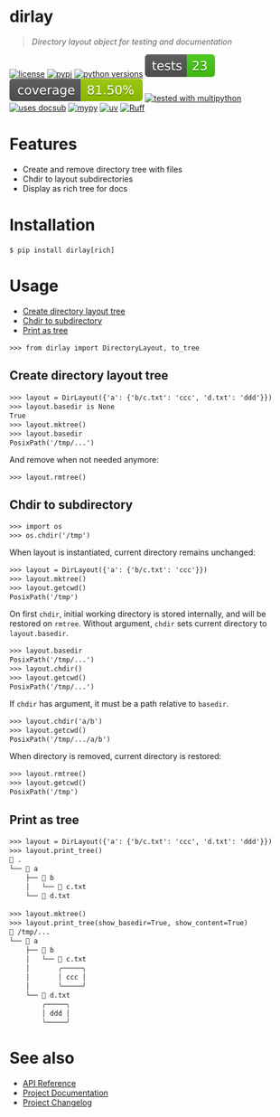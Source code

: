 # dirlay
<!-- docsub: begin -->
<!-- docsub: include docs/desc.md -->
> *Directory layout object for testing and documentation*
<!-- docsub: end -->

<!-- docsub: begin -->
<!-- docsub: include docs/badges.md -->
[![license](https://img.shields.io/github/license/makukha/dirlay.svg)](https://github.com/makukha/dirlay/blob/main/LICENSE)
[![pypi](https://img.shields.io/pypi/v/dirlay.svg#v0.1.0)](https://pypi.python.org/pypi/dirlay)
[![python versions](https://img.shields.io/pypi/pyversions/dirlay.svg)](https://pypi.org/project/dirlay)
[![tests](https://raw.githubusercontent.com/makukha/dirlay/v0.1.0/docs/_meta/badge-tests.svg)](https://github.com/makukha/dirlay)
[![coverage](https://raw.githubusercontent.com/makukha/dirlay/v0.1.0/docs/_meta/badge-coverage.svg)](https://github.com/makukha/dirlay)
[![tested with multipython](https://img.shields.io/badge/tested_with-multipython-x)](https://github.com/makukha/multipython)
[![uses docsub](https://img.shields.io/endpoint?url=https://raw.githubusercontent.com/makukha/docsub/refs/heads/main/docs/badge/v1.json)](https://github.com/makukha/docsub)
[![mypy](https://img.shields.io/badge/type_checked-mypy-%231674b1)](http://mypy.readthedocs.io)
[![uv](https://img.shields.io/endpoint?url=https://raw.githubusercontent.com/astral-sh/uv/main/assets/badge/v0.json)](https://github.com/astral-sh/ruff)
[![Ruff](https://img.shields.io/endpoint?url=https://raw.githubusercontent.com/astral-sh/ruff/main/assets/badge/v2.json)](https://github.com/astral-sh/ruff)
<!-- docsub: end -->


<!-- docsub: begin -->
<!-- docsub: include docs/features.md -->
# Features

- Create and remove directory tree with files
- Chdir to layout subdirectories
- Display as rich tree for docs
<!-- docsub: end -->


# Installation

```shell
$ pip install dirlay[rich]
```


# Usage

<!-- docsub: begin #usage.md -->
<!-- docsub: include docs/usage.md -->
<!-- docsub: begin -->
<!-- docsub: x toc tests/test_usage.py 'Usage.*' -->
* [Create directory layout tree](#create-directory-layout-tree)
* [Chdir to subdirectory](#chdir-to-subdirectory)
* [Print as tree](#print-as-tree)
<!-- docsub: end -->

```pycon
>>> from dirlay import DirectoryLayout, to_tree
```

<!-- docsub: begin -->
<!-- docsub: x cases tests/test_usage.py 'Usage.*' -->
## Create directory layout tree

```pycon
>>> layout = DirLayout({'a': {'b/c.txt': 'ccc', 'd.txt': 'ddd'}})
>>> layout.basedir is None
True
>>> layout.mktree()
>>> layout.basedir
PosixPath('/tmp/...')
```

And remove when not needed anymore:

```pycon
>>> layout.rmtree()
```

## Chdir to subdirectory

```pycon
>>> import os
>>> os.chdir('/tmp')
```

When layout is instantiated, current directory remains unchanged:

```pycon
>>> layout = DirLayout({'a': {'b/c.txt': 'ccc'}})
>>> layout.mktree()
>>> layout.getcwd()
PosixPath('/tmp')
```

On first `chdir`, initial working directory is stored internally, and will be
restored on `rmtree`. Without argument, `chdir` sets current directory to
`layout.basedir`.

```pycon
>>> layout.basedir
PosixPath('/tmp/...')
>>> layout.chdir()
>>> layout.getcwd()
PosixPath('/tmp/...')
```

If `chdir` has argument, it must be a path relative to `basedir`.

```pycon
>>> layout.chdir('a/b')
>>> layout.getcwd()
PosixPath('/tmp/.../a/b')
```

When directory is removed, current directory is restored:

```pycon
>>> layout.rmtree()
>>> layout.getcwd()
PosixPath('/tmp')
```

## Print as tree

```pycon
>>> layout = DirLayout({'a': {'b/c.txt': 'ccc', 'd.txt': 'ddd'}})
>>> layout.print_tree()
📂 .
└── 📂 a
    ├── 📂 b
    │   └── 📄 c.txt
    └── 📄 d.txt

>>> layout.mktree()
>>> layout.print_tree(show_basedir=True, show_content=True)
📂 /tmp/...
└── 📂 a
    ├── 📂 b
    │   └── 📄 c.txt
    │       ╭─────╮
    │       │ ccc │
    │       ╰─────╯
    └── 📄 d.txt
        ╭─────╮
        │ ddd │
        ╰─────╯
```

<!-- docsub: end -->
<!-- docsub: end #usage.md -->


# See also

* [API Reference](https://dirlay.readthedocs.io/en/latest/api.html)
* [Project Documentation](https://dirlay.readthedocs.io/en/latest)
* [Project Changelog](https://github.com/makukha/dirlay/tree/main/CHANGELOG.md)
